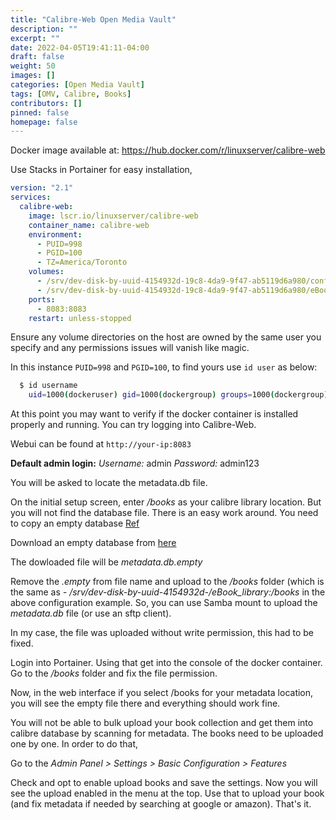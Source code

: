 ```yaml
---
title: "Calibre-Web Open Media Vault"
description: ""
excerpt: ""
date: 2022-04-05T19:41:11-04:00
draft: false
weight: 50
images: []
categories: [Open Media Vault]
tags: [OMV, Calibre, Books]
contributors: []
pinned: false
homepage: false
---
```


Docker image available at: https://hub.docker.com/r/linuxserver/calibre-web 

Use Stacks in Portainer for easy installation, 

``` yaml 
version: "2.1"
services:
  calibre-web:
    image: lscr.io/linuxserver/calibre-web
    container_name: calibre-web
    environment:
      - PUID=998
      - PGID=100
      - TZ=America/Toronto
    volumes:
      - /srv/dev-disk-by-uuid-4154932d-19c8-4da9-9f47-ab5119d6a980/config/calibre:/config
      - /srv/dev-disk-by-uuid-4154932d-19c8-4da9-9f47-ab5119d6a980/eBook_library:/books
    ports:
      - 8083:8083
    restart: unless-stopped
```

Ensure any volume directories on the host are owned by the same user you specify and any permissions issues will vanish like magic.

In this instance `PUID=998` and `PGID=100`, to find yours use `id user` as below:

```bash
  $ id username
    uid=1000(dockeruser) gid=1000(dockergroup) groups=1000(dockergroup)
```

At this point you may want to verify if the docker container is installed properly and running.  You can try logging into Calibre-Web. 

Webui can be found at `http://your-ip:8083`

**Default admin login:** _Username:_ admin _Password:_ admin123

You will be asked to locate the metadata.db file. 


On the initial setup screen, enter _/books_ as your calibre library location. But you will not find the database file.  There is an easy work around.  You need to copy an empty database 
[Ref](https://forum.openmediavault.org/index.php?thread/39073-calibre-web-portainer/&postID=274530#post274530)

Download an empty database from [here](https://drive.google.com/file/d/1zY07g_V9Yxx5p7YCIUXX1CSxVLJWd2a8/view?usp=sharing)

The dowloaded file will be *metadata.db.empty* 

Remove the _.empty_ from file name and upload to the _/books_ folder (which is the same as _- /srv/dev-disk-by-uuid-4154932d-/eBook_library:/books_     in the above configuration example.  So, you can use Samba mount to upload the *metadata.db* file (or use an sftp client).  

In my case, the file was uploaded without write permission, this had to be fixed.  

Login into Portainer.  Using that get into the console of the docker container.  Go to the _/books_ folder and fix the file permission. 

Now, in the web interface if you select /books for your metadata location, you will see the empty file there and everything should work fine. 

You will not be able to bulk upload your book collection and get them into calibre database by scanning for metadata.  The books need to be uploaded one by one.  In order to do that,

Go to the _Admin Panel >  Settings > Basic Configuration > Features_

Check and opt to enable upload books and save the settings.  Now you will see the upload enabled in the menu at the top.  Use that to upload your book (and fix metadata if needed by searching at google or amazon).  That's it. 